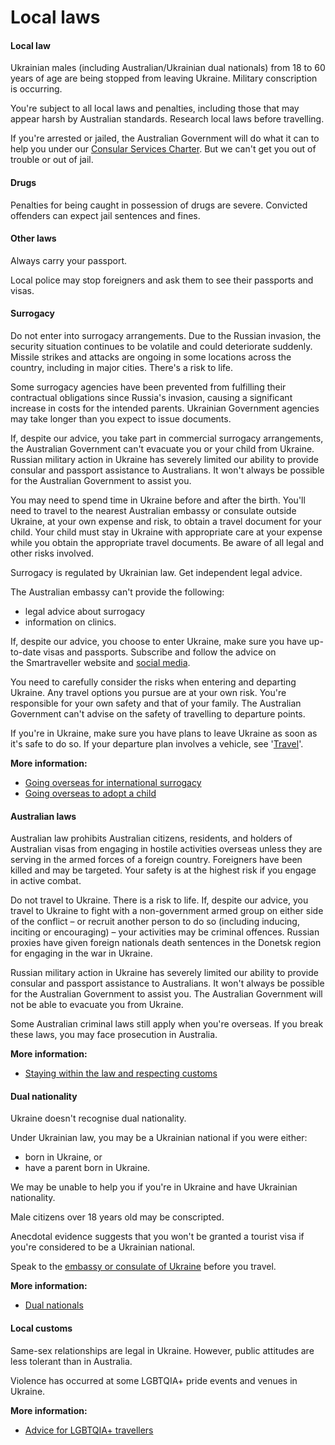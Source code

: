 # Local laws

#### Local law

Ukrainian males (including Australian/Ukrainian dual nationals) from 18 to 60 years of age are being stopped from leaving Ukraine. Military conscription is occurring.

You're subject to all local laws and penalties, including those that may appear harsh by Australian standards. Research local laws before travelling.

If you're arrested or jailed, the Australian Government will do what it can to help you under our [Consular Services Charter](/consular-services/consular-services-charter "Consular Services Charter"). But we can't get you out of trouble or out of jail.

#### Drugs

Penalties for being caught in possession of drugs are severe. Convicted offenders can expect jail sentences and fines.

#### Other laws

Always carry your passport.

Local police may stop foreigners and ask them to see their passports and visas.

#### Surrogacy

Do not enter into surrogacy arrangements. Due to the Russian invasion, the security situation continues to be volatile and could deteriorate suddenly. Missile strikes and attacks are ongoing in some locations across the country, including in major cities. There's a risk to life.

Some surrogacy agencies have been prevented from fulfilling their contractual obligations since Russia's invasion, causing a significant increase in costs for the intended parents. Ukrainian Government agencies may take longer than you expect to issue documents.

If, despite our advice, you take part in commercial surrogacy arrangements, the Australian Government can't evacuate you or your child from Ukraine. Russian military action in Ukraine has severely limited our ability to provide consular and passport assistance to Australians. It won't always be possible for the Australian Government to assist you.

You may need to spend time in Ukraine before and after the birth. You'll need to travel to the nearest Australian embassy or consulate outside Ukraine, at your own expense and risk, to obtain a travel document for your child. Your child must stay in Ukraine with appropriate care at your expense while you obtain the appropriate travel documents. Be aware of all legal and other risks involved.

Surrogacy is regulated by Ukrainian law. Get independent legal advice.

The Australian embassy can't provide the following:

* legal advice about surrogacy
* information on clinics.

If, despite our advice, you choose to enter Ukraine, make sure you have up-to-date visas and passports. Subscribe and follow the advice on the Smartraveller website and [social media](/about-us/social-media "Social media").

You need to carefully consider the risks when entering and departing Ukraine. Any travel options you pursue are at your own risk. You're responsible for your own safety and that of your family. The Australian Government can't advise on the safety of travelling to departure points.

If you're in Ukraine, make sure you have plans to leave Ukraine as soon as it's safe to do so. If your departure plan involves a vehicle, see '[Travel](#travel)'.

**More information:**

* [Going overseas for international surrogacy](/before-you-go/activities/surrogacy "Going overseas for international surrogacy")
* [Going overseas to adopt a child](/before-you-go/activities/adoption "Going overseas to adopt a child")

#### Australian laws

Australian law prohibits Australian citizens, residents, and holders of Australian visas from engaging in hostile activities overseas unless they are serving in the armed forces of a foreign country. Foreigners have been killed and may be targeted. Your safety is at the highest risk if you engage in active combat.

Do not travel to Ukraine. There is a risk to life. If, despite our advice, you travel to Ukraine to fight with a non-government armed group on either side of the conflict – or recruit another person to do so (including inducing, inciting or encouraging) – your activities may be criminal offences. Russian proxies have given foreign nationals death sentences in the Donetsk region for engaging in the war in Ukraine.

Russian military action in Ukraine has severely limited our ability to provide consular and passport assistance to Australians. It won't always be possible for the Australian Government to assist you. The Australian Government will not be able to evacuate you from Ukraine.

Some Australian criminal laws still apply when you're overseas. If you break these laws, you may face prosecution in Australia.

**More information:**

* [Staying within the law and respecting customs](/before-you-go/laws "Staying within the law")

#### Dual nationality

Ukraine doesn't recognise dual nationality.

Under Ukrainian law, you may be a Ukrainian national if you were either:

* born in Ukraine, or
* have a parent born in Ukraine.

We may be unable to help you if you're in Ukraine and have Ukrainian nationality.

Male citizens over 18 years old may be conscripted.

Anecdotal evidence suggests that you won't be granted a tourist visa if you're considered to be a Ukrainian national.

Speak to the [embassy or consulate of Ukraine](http://en.migraciya.com.ua/contacts/) before you travel.

**More information:**

* [Dual nationals](/before-you-go/who-you-are/dual-nationals "Advice for dual nationals")

#### Local customs

Same-sex relationships are legal in Ukraine. However, public attitudes are less tolerant than in Australia.

Violence has occurred at some LGBTQIA+ pride events and venues in Ukraine.

**More information:**

* [Advice for LGBTQIA+ travellers](/before-you-go/who-you-are/LGBTQIA "Advice for LGBTQIA+ travellers")